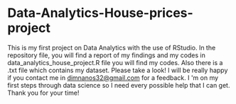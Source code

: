 # Data-Analytics-House-prices-project
This is my first project on Data Analytics with the use of RStudio.
In the repository file, you will find a report of my findings and my codes in data_analytics_house_project.R file you will find my codes.
Also there is a .txt file which contains my dataset. Please take a look!
I will be really happy if you contact me in dimnanos32@gmail.com for a feedback.
I 'm on my first steps through data science so I need every possible help that I can get. Thank you for your time! 
